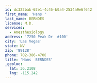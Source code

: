 ```yaml
---
id: dc322bab-62e1-4c46-b0a4-2534a9e6f642
first_name: 'Hans '
last_name: BERNDES
license: M.D.
services:
  - Anesthesiology
address: '7250 Peak Dr  #100'
city: 'Las Vegas'
state: NV
zip: '89128'
phone: 702-386-4700
title: 'Hans  BERNDES'
_geoloc:
  lat: 36.2108
  lng: -115.242
---
```

